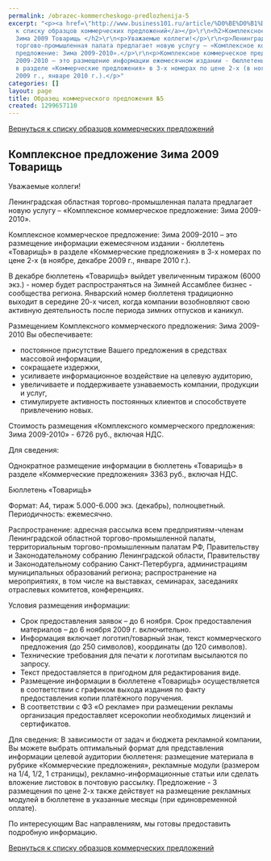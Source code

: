 ```yaml
---
permalink: /obrazec-kommercheskogo-predlozhenija-5
excerpt: "<p><a href=\"http://www.business101.ru/article/%D0%BE%D0%B1%D1%80%D0%B0%D0%B7%D0%B5%D1%86-%D0%BA%D0%BE%D0%BC%D0%BC%D0%B5%D1%80%D1%87%D0%B5%D1%81%D0%BA%D0%BE%D0%B5-%D0%BF%D1%80%D0%B5%D0%B4%D0%BB%D0%BE%D0%B6%D0%B5%D0%BD%D0%B8%D0%B5\">Вернуться
  к списку образцов коммерческих предложений</a></p>\r\n<h2>Комплексное предложение
  Зима 2009 Товарищь </h2>\r\n<p>Уважаемые коллеги!</p>\r\n<p>Ленинградская областная
  торгово-промышленная палата предлагает новую услугу – «Комплексное коммерческое
  предложение: Зима 2009-2010».</p>\r\n<p>Комплексное коммерческое предложение: Зима
  2009-2010 – это размещение информации ежемесячном издании - бюллетень «ТоварищЬ»
  в разделе «Коммерческие предложения» в 3-х номерах по цене 2-х (в ноябре, декабре
  2009 г., январе 2010 г.).</p>"
categories: []
layout: page
title: Образец коммерческого предложения №5
created: 1299657110
---
```

[Вернуться к списку образцов коммерческих предложений][_ _ _ _]

## Комплексное предложение Зима 2009 Товарищь ##

Уважаемые коллеги!

Ленинградская областная торгово-промышленная палата предлагает новую услугу – «Комплексное коммерческое предложение: Зима 2009-2010».

Комплексное коммерческое предложение: Зима 2009-2010 – это размещение информации ежемесячном издании - бюллетень «ТоварищЬ» в разделе «Коммерческие предложения» в 3-х номерах по цене 2-х (в ноябре, декабре 2009 г., январе 2010 г.).

В декабре бюллетень «ТоварищЬ» выйдет увеличенным тиражом (6000 экз.) - номер будет распространяться на Зимней Ассамблее бизнес - сообщества региона. Январский номер бюллетеня традиционно выходит в середине 20-х чисел, когда компании возобновляют свою активную деятельность после периода зимних отпусков и каникул.

Размещением Комплексного коммерческого предложения: Зима 2009-2010 Вы обеспечиваете:

 *  постоянное присутствие Вашего предложения в средствах массовой информации,
 *  сокращаете издержки,
 *  усиливаете информационное воздействие на целевую аудиторию,
 *  увеличиваете и поддерживаете узнаваемость компании, продукции и услуг,
 *  стимулируете активность постоянных клиентов и способствуете привлечению новых.

  
Стоимость размещения «Комплексного коммерческого предложения: Зима 2009-2010» - 6726 руб., включая НДС.  
  
Для сведения:

Однократное размещение информации в бюллетень «ТоварищЬ» в разделе «Коммерческие предложения» 3363 руб., включая НДС.

Бюллетень «ТоварищЬ»

Формат: А4, тираж 5.000-6.000 экз. (декабрь), полноцветный. Периодичность: ежемесячно.

Распространение: адресная рассылка всем предприятиям-членам Ленинградской областной торгово-промышленной палаты, территориальным торгово-промышленным палатам РФ, Правительству и Законодательному собранию Ленинградской области, Правительству и Законодательному собранию Санкт-Петербурга, администрациям муниципальных образований региона; распространение на мероприятиях, в том числе на выставках, семинарах, заседаниях отраслевых комитетов, конференциях.

Условия размещения информации:

 *  Срок предоставления заявок – до 6 ноября. Срок предоставления материалов – до 6 ноября 2009 г. включительно.
 *  Информация включает логотип/товарный знак, текст коммерческого предложения (до 250 символов), координаты (до 120 символов).
 *  Технические требования для печати к логотипам высылаются по запросу.
 *  Текст предоставляется в пригодном для редактирования виде.
 *  Размещение информации в бюллетене «ТоварищЬ» осуществляется в соответствии с графиком выхода издания по факту предоставления копии платёжного поручения.
 *  В соответствии с ФЗ «О рекламе» при размещении рекламы организация предоставляет ксерокопии необходимых лицензий и сертификатов.

Для сведения: В зависимости от задач и бюджета рекламной компании, Вы можете выбрать оптимальный формат для представления информации целевой аудитории бюллетеня: размещение материала в рубрике «Коммерческие предложения», рекламные модули (размером на 1/4, 1/2, 1 страницы), рекламно-информационные статьи или сделать вложение листовок в почтовую рассылку. Предложение - 3 размещения по цене 2-х также действует на размещение рекламных модулей в бюллетене в указанные месяцы (при единовременной оплате).

По интересующим Вас направлениям, мы готовы предоставить подробную информацию.

[Вернуться к списку образцов коммерческих предложений][_ _ _ _]


[_ _ _ _]: http://www.business101.ru/article/%D0%BE%D0%B1%D1%80%D0%B0%D0%B7%D0%B5%D1%86-%D0%BA%D0%BE%D0%BC%D0%BC%D0%B5%D1%80%D1%87%D0%B5%D1%81%D0%BA%D0%BE%D0%B5-%D0%BF%D1%80%D0%B5%D0%B4%D0%BB%D0%BE%D0%B6%D0%B5%D0%BD%D0%B8%D0%B5

